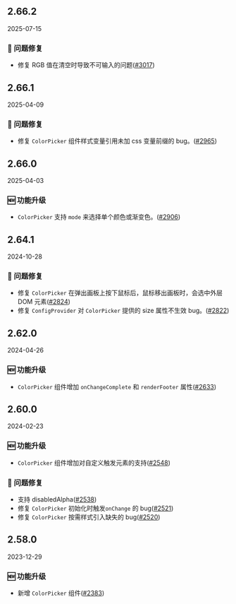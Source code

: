 ## 2.66.2

2025-07-15

### 🐛 问题修复

- 修复 RGB 值在清空时导致不可输入的问题([#3017](https://github.com/arco-design/arco-design/pull/3017))

## 2.66.1

2025-04-09

### 🐛 问题修复

- 修复 `ColorPicker` 组件样式变量引用未加 css 变量前缀的 bug。([#2965](https://github.com/arco-design/arco-design/pull/2965))

## 2.66.0

2025-04-03

### 🆕 功能升级

- `ColorPicker` 支持 `mode` 来选择单个颜色或渐变色。([#2906](https://github.com/arco-design/arco-design/pull/2906))

## 2.64.1

2024-10-28

### 🐛 问题修复

- 修复 `ColorPicker` 在弹出画板上按下鼠标后，鼠标移出画板时，会选中外层 DOM 元素([#2824](https://github.com/arco-design/arco-design/pull/2824))
- 修复 `ConfigProvider` 对 `ColorPicker` 提供的 size 属性不生效 bug。([#2822](https://github.com/arco-design/arco-design/pull/2822))

## 2.62.0

2024-04-26

### 🆕 功能升级

- `ColorPicker` 组件增加 `onChangeComplete` 和 `renderFooter` 属性([#2633](https://github.com/arco-design/arco-design/pull/2633))

## 2.60.0

2024-02-23

### 🆕 功能升级

- `ColorPicker` 组件增加对自定义触发元素的支持([#2548](https://github.com/arco-design/arco-design/pull/2548))

### 🐛 问题修复

- 支持 disabledAlpha([#2538](https://github.com/arco-design/arco-design/pull/2538))
- 修复 `ColorPicker` 初始化时触发`onChange` 的 bug([#2521](https://github.com/arco-design/arco-design/pull/2521))
- 修复 `ColorPicker` 按需样式引入缺失的 bug([#2520](https://github.com/arco-design/arco-design/pull/2520))

## 2.58.0

2023-12-29

### 🆕 功能升级

- 新增 `ColorPicker` 组件([#2383](https://github.com/arco-design/arco-design/pull/2383))

